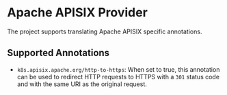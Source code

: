 # Apache APISIX Provider

The project supports translating Apache APISIX specific annotations.

## Supported Annotations

- `k8s.apisix.apache.org/http-to-https`: When set to true, this annotation can be used to redirect HTTP requests to HTTPS with a `301` status code and with the same URI as the original request.
